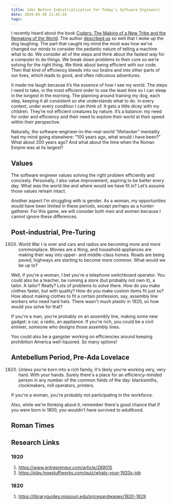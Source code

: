 ```yaml
---
title: Jobs Before Industrialization For Today's Software Engineers
date: 2019-03-30 21:42:34
tags:
---
```


I recently heard about the book [Coders: The Making of a New Tribe and the Remaking of the World](https://www.goodreads.com/book/show/40406806-coders). The author [described us](https://www.wbur.org/onpoint/2019/03/27/coders-programming-algorithm-clive-thompson) so well that I woke up the dog laughing. The part that caught my mind the most was how we’ve changed our minds to consider the pedantic nature of telling a machine what to do. We consider all of the steps and think about the fastest way for a computer to do things. We break down problems to their core so we’re solving for the right thing. We think about being efficient with our code. Then that kind of efficiency bleeds into our brains and into other parts of our lives, which leads to good, and often ridiculous adventures.

It made me laugh because it’s the essence of how I see my world. The steps I need to take, in the most efficient order to use the least time so I can sleep in the longest in the morning. The planning around training my dog, each step, keeping it all consistent so she understands what to do. In every context, under every condition I can think of. It gets a little dicey with my children. They’re not efficient creatures by nature. It’s a balance: my need for order and efficiency and their need to explore their world at their speed within their perspective.

Naturally, the software-engineer-in-the-real-world “lifehacker” mentality had my mind going elsewhere: “100 years ago, what would i have been?” What about 200 years ago? And what about the time when the Roman Empire was at its largest?

## Values
The software engineer values solving the right problem efficiently and concisely. Personally, I also value improvement, aspiring to be better every day. What was the world like and where would we have fit in? Let’s assume those values remain intact. 

Another aspect I’m struggling with is gender. As a woman, my opportunities would have been limited in these periods, except perhaps as a hunter-gatherer. For this game, we will consider both men and women because I cannot ignore these differences.

## Post-industrial, Pre-Turing
1920. World War I is over and cars and radios are becoming more and more commonplace. Movies are a thing, and household appliances are making their way into upper- and middle-class homes. Roads are being paved, highways are starting to become more common. What would we be up to?

Well, if you're a woman, I bet you're a telephone switchboard operator. You could also be a teacher, be running a store (but probably not own it), a tailor. A tailor? Really? Lots of problems to solve there. How do you make clothes faster, but with quality? How do you make custom items fit just so? How about making clothes to fit a certain profession, say, assembly line workers who need hard hats. There wasn't much plastic in 1920, so how would you solve for that?

If you're a man, you're probably on an assembly line, making some new gadget: a car, a radio, an appliance. If you're rich, you could be a civil enineer, someone who designs those assembly lines.

You could also be a gangster working on efficiencies around keeping prohibition America well-liquored. So many options!

## Antebellum Period, Pre-Ada Lovelace
1820. Unless you're born into a rich family, it's likely you're working very, very hard. With your hands. Surely there's a place for an efficiency-minded person in any number of the common fields of the day: blacksmiths, clockmakers, mill operators, printers.

If you're a woman, you're probably not participating in the workforce. 

Also, while we're thinking about it, remember there'a good chance that if you were born in 1800, you wouldn't have survived to adulthood.

## Roman Times

## Research Links

### 1920
1. https://www.entrepreneur.com/article/289015
1. https://play.howstuffworks.com/quiz/whats-your-1920s-job

### 1820
1. https://libraryguides.missouri.edu/pricesandwages/1820-1829

